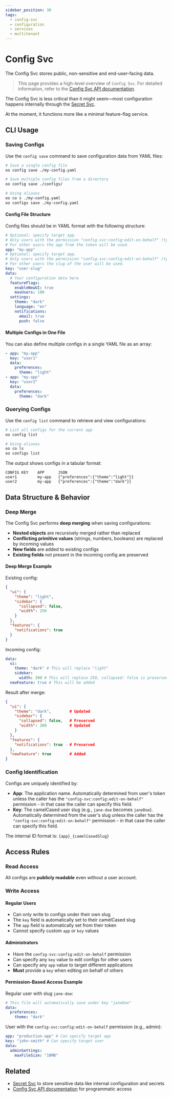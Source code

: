 ```yaml
---
sidebar_position: 30
tags:
  - config-svc
  - configuration
  - services
  - multitenant
---
```


# Config Svc

The Config Svc stores public, non-sensitive and end-user-facing data.

> This page provides a high-level overview of `Config Svc`. For detailed information, refer to the [Config Svc API documentation](/docs/1backend-api/list-configs).

The Config Svc is less critical than it might seem—most configuration happens internally through the [Secret Svc](/docs/built-in-services/secret-svc).

At the moment, it functions more like a minimal feature-flag service.

## CLI Usage

### Saving Configs

Use the `config save` command to save configuration data from YAML files:

```bash
# Save a single config file
oo config save ./my-config.yaml

# Save multiple config files from a directory
oo config save ./configs/

# Using aliases
oo co s ./my-config.yaml
oo configs save ./my-config.yaml
```

#### Config File Structure

Config files should be in YAML format with the following structure:

```yaml
# Optional: specify target app.
# Only users with the permission "config-svc:config:edit-on-behalf" (typically admins) can specify this.
# For other users the app from the token will be used.
app: "my-app"
# Optional: specify target app.
# Only users with the permission "config-svc:config:edit-on-behalf" (typically admins) can specify this.
# For other users the slug of the user will be used.
key: "user-slug"
data:
  # Your configuration data here
  featureFlags:
    enableNewUI: true
    maxUsers: 100
  settings:
    theme: "dark"
    language: "en"
    notifications:
      email: true
      push: false
```

#### Multiple Configs in One File

You can also define multiple configs in a single YAML file as an array:

```yaml
- app: "my-app"
  key: "user1"
  data:
    preferences:
      theme: "light"
- app: "my-app"
  key: "user2"
  data:
    preferences:
      theme: "dark"
```

### Querying Configs

Use the `config list` command to retrieve and view configurations:

```bash
# List all configs for the current app
oo config list

# Using aliases
oo co ls
oo configs list
```

The output shows configs in a tabular format:

```
CONFIG KEY    APP      JSON
user1         my-app   {"preferences":{"theme":"light"}}
user2         my-app   {"preferences":{"theme":"dark"}}
```

## Data Structure & Behavior

### Deep Merge

The Config Svc performs **deep merging** when saving configurations:

- **Nested objects** are recursively merged rather than replaced
- **Conflicting primitive values** (strings, numbers, booleans) are replaced by incoming values
- **New fields** are added to existing configs
- **Existing fields** not present in the incoming config are preserved

#### Deep Merge Example

Existing config:

```json
{
  "ui": {
    "theme": "light",
    "sidebar": {
      "collapsed": false,
      "width": 250
    }
  },
  "features": {
    "notifications": true
  }
}
```

Incoming config:

```yaml
data:
  ui:
    theme: "dark" # This will replace "light"
    sidebar:
      width: 300 # This will replace 250, collapsed: false is preserved
  newFeature: true # This will be added
```

Result after merge:

```json
{
  "ui": {
    "theme": "dark",        # Updated
    "sidebar": {
      "collapsed": false,   # Preserved
      "width": 300          # Updated
    }
  },
  "features": {
    "notifications": true   # Preserved
  },
  "newFeature": true        # Added
}
```

### Config Identification

Configs are uniquely identified by:

- **App**: The application name. Automatically determined from user's token unless the caller has the `"config-svc:config:edit-on-behalf"` permission - in that case the caller can specify this field.
- **Key**: The camelCased user slug (e.g., `jane-doe` becomes `janeDoе`). Automatically determined from the user's slug unless the caller has the `"config-svc:config:edit-on-behalf"` permission - in that case the caller can specify this field.

The internal ID format is: `{app}_{camelCasedSlug}`

## Access Rules

### Read Access

All configs are **publicly readable** even without a user account.

### Write Access

#### Regular Users

- Can only write to configs under their own slug
- The `key` field is automatically set to their camelCased slug
- The `app` field is automatically set from their token
- Cannot specify custom `app` or `key` values

#### Administrators

- Have the `config-svc:config:edit-on-behalf` permission
- Can specify any `key` value to edit configs for other users
- Can specify any `app` value to target different applications
- **Must** provide a `key` when editing on behalf of others

#### Permission-Based Access Example

Regular user with slug `jane-doe`:

```yaml
# This file will automatically save under key "janeDoe"
data:
  preferences:
    theme: "dark"
```

User with the `config-svc:config:edit-on-behalf` permission (e.g., admin):

```yaml
app: "production-app" # Can specify target app
key: "john-smith" # Can specify target user
data:
  adminSettings:
    maxFileSize: "10MB"
```

## Related

- [Secret Svc](/docs/built-in-services/secret-svc) to store sensitive data like internal configuration and secrets
- [Config Svc API documentation](/docs/1backend-api/list-configs) for programmatic access

